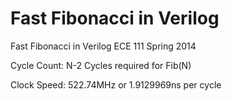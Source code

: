 Fast Fibonacci in Verilog
=========================

Fast Fibonacci in Verilog ECE 111 Spring 2014

Cycle Count: N-2 Cycles required for Fib(N)

Clock Speed: 522.74MHz or 1.9129969ns per cycle
